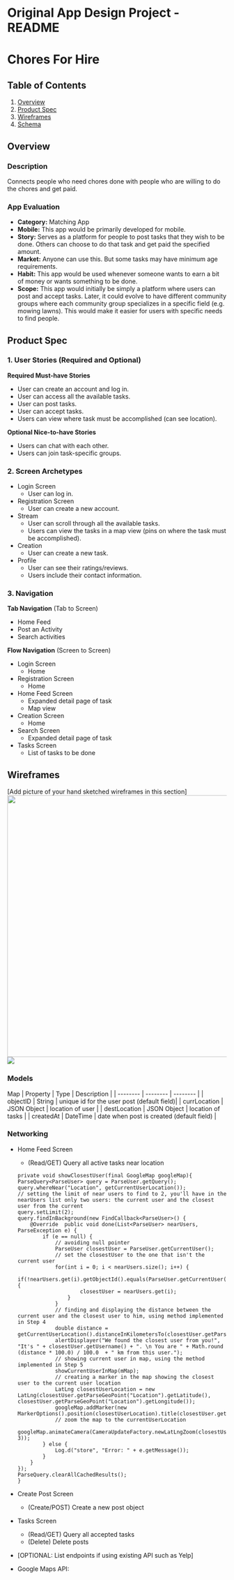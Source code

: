 Original App Design Project - README
===

# Chores For Hire

## Table of Contents
1. [Overview](#Overview)
1. [Product Spec](#Product-Spec)
1. [Wireframes](#Wireframes)
2. [Schema](#Schema)

## Overview
### Description
Connects people who need chores done with people who are willing to do the chores and get paid.

### App Evaluation
- **Category:** Matching App
- **Mobile:** This app would be primarily developed for mobile.
- **Story:** Serves as a platform for people to post tasks that they wish to be done. Others can choose to do that task and get paid the specified amount.
- **Market:** Anyone can use this. But some tasks may have minimum age requirements.
- **Habit:** This app would be used whenever someone wants to earn a bit of money or wants something to be done.
- **Scope:** This app would initially be simply a platform where users can post and accept tasks. Later, it could evolve to have different community groups where each community group specializes in a specific field (e.g. mowing lawns). This would make it easier for users with specific needs to find people.

## Product Spec

### 1. User Stories (Required and Optional)

**Required Must-have Stories**

* User can create an account and log in.
* User can access all the available tasks.
* User can post tasks.
* User can accept tasks.
* Users can view where task must be accomplished (can see location).

**Optional Nice-to-have Stories**

* Users can chat with each other.
* Users can join task-specific groups.

### 2. Screen Archetypes

* Login Screen
   * User can log in.
* Registration Screen
   * User can create a new account.
* Stream
    * User can scroll through all the available tasks.
    * Users can view the tasks in a map view (pins on where the task must be accomplished). 
* Creation
    * User can create a new task.
* Profile
    * User can see their ratings/reviews.
    * Users include their contact information.

### 3. Navigation

**Tab Navigation** (Tab to Screen)

* Home Feed
* Post an Activity
* Search activities

**Flow Navigation** (Screen to Screen)

* Login Screen
    * Home
* Registration Screen
    * Home
* Home Feed Screen
    * Expanded detail page of task
    * Map view
* Creation Screen
    * Home
* Search Screen
   * Expanded detail page of task
* Tasks Screen
    * List of tasks to be done

## Wireframes
[Add picture of your hand sketched wireframes in this section]
<img src="YOUR_WIREFRAME_IMAGE_URL" width=600>
![](https://i.imgur.com/YXiNMBy.jpg)

### Models


Map
| Property        | Type        |  Description                               |
| --------        | --------    | --------                                   |
| objectID        | String      | unique id for the user post (default field)|
| currLocation    | JSON Object | location of user                           |
| destLocation    | JSON Object | location of tasks                          |
| createdAt       | DateTime    | date when post is created (default field)  |

### Networking
- Home Feed Screen
    - (Read/GET) Query all active tasks near location
    ```
    private void showClosestUser(final GoogleMap googleMap){
    ParseQuery<ParseUser> query = ParseUser.getQuery();
    query.whereNear("Location", getCurrentUserLocation());
    // setting the limit of near users to find to 2, you'll have in the nearUsers list only two users: the current user and the closest user from the current
    query.setLimit(2);
    query.findInBackground(new FindCallback<ParseUser>() {
        @Override  public void done(List<ParseUser> nearUsers, ParseException e) {
            if (e == null) {
                // avoiding null pointer
                ParseUser closestUser = ParseUser.getCurrentUser();
                // set the closestUser to the one that isn't the current user
                for(int i = 0; i < nearUsers.size(); i++) {
                    if(!nearUsers.get(i).getObjectId().equals(ParseUser.getCurrentUser().getObjectId())) {
                        closestUser = nearUsers.get(i);
                    }
                }
                // finding and displaying the distance between the current user and the closest user to him, using method implemented in Step 4
                double distance = getCurrentUserLocation().distanceInKilometersTo(closestUser.getParseGeoPoint("Location"));
                alertDisplayer("We found the closest user from you!", "It's " + closestUser.getUsername() + ". \n You are " + Math.round (distance * 100.0) / 100.0  + " km from this user.");
                // showing current user in map, using the method implemented in Step 5
                showCurrentUserInMap(mMap);
                // creating a marker in the map showing the closest user to the current user location
                LatLng closestUserLocation = new LatLng(closestUser.getParseGeoPoint("Location").getLatitude(), closestUser.getParseGeoPoint("Location").getLongitude());
                googleMap.addMarker(new MarkerOptions().position(closestUserLocation).title(closestUser.getUsername()).icon(BitmapDescriptorFactory.defaultMarker(BitmapDescriptorFactory.HUE_GREEN)));
                // zoom the map to the currentUserLocation
                googleMap.animateCamera(CameraUpdateFactory.newLatLngZoom(closestUserLocation, 3));
            } else {
                Log.d("store", "Error: " + e.getMessage());
            }
        }
    });
    ParseQuery.clearAllCachedResults();
    }
    ```
- Create Post Screen
    - (Create/POST) Create a new post object
- Tasks Screen
    - (Read/GET) Query all accepted tasks
    - (Delete) Delete posts

- [OPTIONAL: List endpoints if using existing API such as Yelp]
- Google Maps API:

